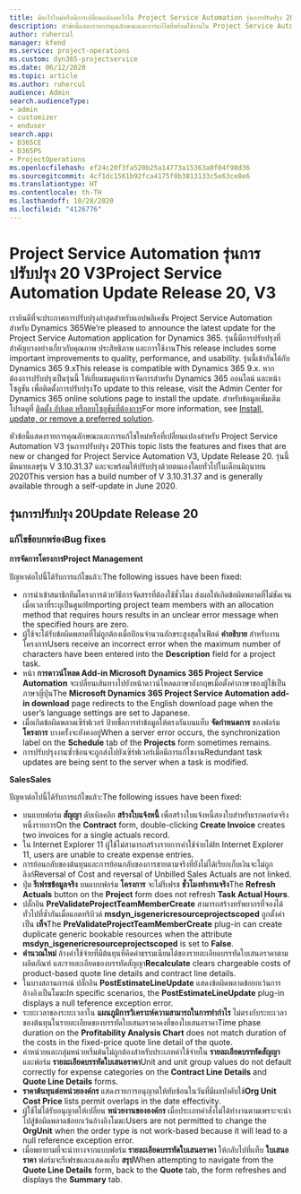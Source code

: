 ```yaml
---
title: มีอะไรใหม่หรือมีการเปลี่ยนแปลงอะไรใน Project Service Automation รุ่นการปรับปรุง 20 V3
description: หัวข้อนี้แสดงรายการคุณลักษณะและการแก้ไขที่พร้อมใช้งานใน Project Service Automation รุ่นการปรับปรุง 20 V3
author: ruhercul
manager: kfend
ms.service: project-operations
ms.custom: dyn365-projectservice
ms.date: 06/12/2020
ms.topic: article
ms.author: ruhercul
audience: Admin
search.audienceType:
- admin
- customizer
- enduser
search.app:
- D365CE
- D365PS
- ProjectOperations
ms.openlocfilehash: ef24c20f3fa520b25a14773a15363a0f04f98d36
ms.sourcegitcommit: 4cf1dc1561b92fca4175f0b3813133c5e63ce8e6
ms.translationtype: HT
ms.contentlocale: th-TH
ms.lasthandoff: 10/28/2020
ms.locfileid: "4126776"
---
```

# <a name="project-service-automation-update-release-20-v3"></a><span data-ttu-id="23b4c-103">Project Service Automation รุ่นการปรับปรุง 20 V3</span><span class="sxs-lookup"><span data-stu-id="23b4c-103">Project Service Automation Update Release 20, V3</span></span>

<span data-ttu-id="23b4c-104">เรายินดีที่จะประกาศการปรับปรุงล่าสุดสำหรับแอปพลิเคชัน Project Service Automation สำหรับ Dynamics 365</span><span class="sxs-lookup"><span data-stu-id="23b4c-104">We’re pleased to announce the latest update for the Project Service Automation application for Dynamics 365.</span></span> <span data-ttu-id="23b4c-105">รุ่นนี้มีการปรับปรุงที่สำคัญบางอย่างเกี่ยวกับคุณภาพ ประสิทธิภาพ และการใช้งาน</span><span class="sxs-lookup"><span data-stu-id="23b4c-105">This release includes some important improvements to quality, performance, and usability.</span></span> <span data-ttu-id="23b4c-106">รุ่นนี้เข้ากันได้กับ Dynamics 365 9.x</span><span class="sxs-lookup"><span data-stu-id="23b4c-106">This release is compatible with Dynamics 365 9.x.</span></span> <span data-ttu-id="23b4c-107">หากต้องการปรับปรุงเป็นรุ่นนี้ ให้เยี่ยมชมศูนย์การจัดการสำหรับ Dynamics 365 ออนไลน์ และหน้าโซลูชัน เพื่อติดตั้งการปรับปรุง</span><span class="sxs-lookup"><span data-stu-id="23b4c-107">To update to this release, visit the Admin Center for Dynamics 365 online solutions page to install the update.</span></span> <span data-ttu-id="23b4c-108">สำหรับข้อมูลเพิ่มเติม โปรดดูที่ [ติดตั้ง อัปเดต หรือลบโซลูชันที่ต้องการ](https://docs.microsoft.com/power-platform/admin/install-remove-preferred-solution)</span><span class="sxs-lookup"><span data-stu-id="23b4c-108">For more information, see [Install, update, or remove a preferred solution](https://docs.microsoft.com/power-platform/admin/install-remove-preferred-solution).</span></span>

<span data-ttu-id="23b4c-109">หัวข้อนี้แสดงรายการคุณลักษณะและการแก้ไขใหม่หรือที่เปลี่ยนแปลงสำหรับ Project Service Automation V3 รุ่นการปรับปรุง 20</span><span class="sxs-lookup"><span data-stu-id="23b4c-109">This topic lists the features and fixes that are new or changed for Project Service Automation V3, Update Release 20.</span></span> <span data-ttu-id="23b4c-110">รุ่นนี้มีหมายเลขรุ่น V 3.10.31.37 และจะพร้อมให้ปรับปรุงด้วยตนเองโดยทั่วไปในเดือนมิถุนายน 2020</span><span class="sxs-lookup"><span data-stu-id="23b4c-110">This version has a build number of V 3.10.31.37 and is generally available through a self-update in June 2020.</span></span>

## <a name="update-release-20"></a><span data-ttu-id="23b4c-111">รุ่นการปรับปรุง 20</span><span class="sxs-lookup"><span data-stu-id="23b4c-111">Update Release 20</span></span>

### <a name="bug-fixes"></a><span data-ttu-id="23b4c-112">แก้ไขข้อบกพร่อง</span><span class="sxs-lookup"><span data-stu-id="23b4c-112">Bug fixes</span></span>

<span data-ttu-id="23b4c-113">**การจัดการโครงการ**</span><span class="sxs-lookup"><span data-stu-id="23b4c-113">**Project Management**</span></span>

<span data-ttu-id="23b4c-114">ปัญหาต่อไปนี้ได้รับการแก้ไขแล้ว:</span><span class="sxs-lookup"><span data-stu-id="23b4c-114">The following issues have been fixed:</span></span>

- <span data-ttu-id="23b4c-115">การนำเข้าสมาชิกทีมโครงการด้วยวิธีการจัดสรรที่ต้องใช้ชั่วโมง ส่งผลให้เกิดข้อผิดพลาดที่ไม่ชัดเจนเมื่อเวลาที่ระบุเป็นศูนย์</span><span class="sxs-lookup"><span data-stu-id="23b4c-115">Importing project team members with an allocation method that requires hours results in an unclear error message when the specified hours are zero.</span></span>
- <span data-ttu-id="23b4c-116">ผู้ใช้จะได้รับข้อผิดพลาดที่ไม่ถูกต้องเมื่อป้อนจำนวนอักขระสูงสุดในฟิลด์ **คำอธิบาย** สำหรับงานโครงการ</span><span class="sxs-lookup"><span data-stu-id="23b4c-116">Users receive an incorrect error when the maximum number of characters have been entered into the **Description** field for a project task.</span></span>
- <span data-ttu-id="23b4c-117">หน้า **การดาวน์โหลด Add-in Microsoft Dynamics 365 Project Service Automation** จะเปลี่ยนเส้นทางไปยังหน้าดาวน์โหลดภาษาอังกฤษเมื่อตั้งค่าภาษาของผู้ใช้เป็นภาษาญี่ปุ่น</span><span class="sxs-lookup"><span data-stu-id="23b4c-117">The **Microsoft Dynamics 365 Project Service Automation add-in download** page redirects to the English download page when the user’s language settings are set to Japanese.</span></span>
- <span data-ttu-id="23b4c-118">เมื่อเกิดข้อผิดพลาดเซิร์ฟเวอร์ ป้ายชื่อการทำข้อมูลให้ตรงกันบนแท็บ **จัดกำหนดการ** ของฟอร์ม **โครงการ** บางครั้งจะยังคงอยู่</span><span class="sxs-lookup"><span data-stu-id="23b4c-118">When a server error occurs, the synchronization label on the **Schedule** tab of the **Projects** form sometimes remains.</span></span>
- <span data-ttu-id="23b4c-119">การปรับปรุงงานซ้ำซ้อนจะถูกส่งไปยังเซิร์ฟเวอร์เมื่อมีการแก้ไขงาน</span><span class="sxs-lookup"><span data-stu-id="23b4c-119">Redundant task updates are being sent to the server when a task is modified.</span></span>

<span data-ttu-id="23b4c-120">**Sales**</span><span class="sxs-lookup"><span data-stu-id="23b4c-120">**Sales**</span></span>

<span data-ttu-id="23b4c-121">ปัญหาต่อไปนี้ได้รับการแก้ไขแล้ว:</span><span class="sxs-lookup"><span data-stu-id="23b4c-121">The following issues have been fixed:</span></span>

- <span data-ttu-id="23b4c-122">บนแบบฟอร์ม **สัญญา** ดับเบิลคลิก **สร้างใบแจ้งหนี้** เพื่อสร้างใบแจ้งหนี้สองใบสำหรับเรกคอร์ดจริงหนึ่งรายการ</span><span class="sxs-lookup"><span data-stu-id="23b4c-122">On the **Contract** form, double-clicking **Create Invoice** creates two invoices for a single actuals record.</span></span>
- <span data-ttu-id="23b4c-123">ใน Internet Explorer 11 ผู้ใช้ไม่สามารถสร้างรายการค่าใช้จ่ายได้</span><span class="sxs-lookup"><span data-stu-id="23b4c-123">In Internet Explorer 11, users are unable to create expense entries.</span></span>
- <span data-ttu-id="23b4c-124">การย้อนกลับของต้นทุนและการย้อนกลับของการขายตามจริงที่ยังไม่ได้เรียกเก็บเงินจะไม่ถูกลิงก์</span><span class="sxs-lookup"><span data-stu-id="23b4c-124">Reversal of Cost and reversal of Unbilled Sales Actuals are not linked.</span></span>
- <span data-ttu-id="23b4c-125">ปุ่ม **รีเฟรชข้อมูลจริง** บนแบบฟอร์ม **โครงการ** จะไม่รีเฟรช **ชั่วโมงทำงานจริง**</span><span class="sxs-lookup"><span data-stu-id="23b4c-125">The **Refresh Actuals** button on the **Project** form does not refresh **Task Actual Hours**.</span></span>
- <span data-ttu-id="23b4c-126">ปลั๊กอิน **PreValidateProjectTeamMemberCreate** สามารถสร้างทรัพยากรที่จองได้ทั่วไปที่ซ้ำกันเมื่อแอตทริบิวต์ **msdyn_isgenericresourceprojectscoped** ถูกตั้งค่าเป็น **เท็จ**</span><span class="sxs-lookup"><span data-stu-id="23b4c-126">The **PreValidateProjectTeamMemberCreate** plug-in can create duplicate generic bookable resources when the attribute **msdyn_isgenericresourceprojectscoped** is set to **False**.</span></span>
- <span data-ttu-id="23b4c-127">**คำนวณใหม่** ล้างค่าใช้จ่ายที่มีต้นทุนที่คิดค่าธรรมเนียมได้ของรายละเอียดบรรทัดใบเสนอราคาตามผลิตภัณฑ์ และรายละเอียดของบรรทัดสัญญา</span><span class="sxs-lookup"><span data-stu-id="23b4c-127">**Recalculate** clears chargeable costs of product-based quote line details and contract line details.</span></span>
- <span data-ttu-id="23b4c-128">ในบางสถานการณ์ ปลั๊กอิน **PostEstimateLineUpdate** แสดงข้อผิดพลาดข้อยกเว้นการอ้างอิงเป็นโมฆะ</span><span class="sxs-lookup"><span data-stu-id="23b4c-128">In specific scenarios, the **PostEstimateLineUpdate** plug-in displays a null teference exception error.</span></span>
- <span data-ttu-id="23b4c-129">ระยะเวลาของระยะเวลาใน **แผนภูมิการวิเคราะห์ความสามารถในการทำกำไร** ไม่ตรงกับระยะเวลาของต้นทุนในรายละเอียดของบรรทัดใบเสนอราคาคงที่ของใบเสนอราคา</span><span class="sxs-lookup"><span data-stu-id="23b4c-129">Time phase duration on the **Profitability Analysis Chart** does not match duration of the costs in the fixed-price quote line detail of the quote.</span></span>
- <span data-ttu-id="23b4c-130">ค่าหน่วยและกลุ่มหน่วยเริ่มต้นไม่ถูกต้องสำหรับประเภทค่าใช้จ่ายใน **รายละเอียดบรรทัดสัญญา** และฟอร์ม **รายละเอียดบรรทัดใบเสนอราคา**</span><span class="sxs-lookup"><span data-stu-id="23b4c-130">Unit and unit group values do not default correctly for expense categories on the **Contract Line Details** and **Quote Line Details** forms.</span></span>
- <span data-ttu-id="23b4c-131">**ราคาต้นทุนต่อหน่วยองค์กร** แสดงรายการอนุญาตให้ทับซ้อนในวันที่มีผลบังคับใช้</span><span class="sxs-lookup"><span data-stu-id="23b4c-131">**Org Unit Cost Price** lists permit overlaps in the date effectivity.</span></span>
- <span data-ttu-id="23b4c-132">ผู้ใช้ไม่ได้รับอนุญาตให้เปลี่ยน **หน่วยงานขององค์กร** เมื่อประเภทคำสั่งไม่ได้ทำงานตามเพราะจะนำไปสู่ข้อผิดพลาดข้อยกเว้นอ้างอิงโมฆะ</span><span class="sxs-lookup"><span data-stu-id="23b4c-132">Users are not permitted to change the **OrgUnit** when the order type is not work-based because it will lead to a null reference exception error.</span></span>
- <span data-ttu-id="23b4c-133">เมื่อพยายามที่จะนำทางจากแบบฟอร์ม **รายละเอียดบรรทัดใบเสนอราคา** ให้กลับไปที่แท็บ **ใบเสนอราคา** ฟอร์มจะรีเฟรชและแสดงแท็บ **สรุป**</span><span class="sxs-lookup"><span data-stu-id="23b4c-133">When attempting to navigate from the **Quote Line Details** form, back to the **Quote** tab, the form refreshes and displays the **Summary** tab.</span></span>
